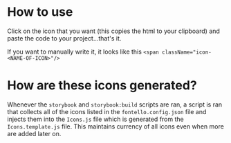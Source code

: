 # How to use

Click on the icon that you want (this copies the html to your clipboard) and paste the code to your project...that's it.

If you want to manually write it, it looks like this `<span className="icon-<NAME-OF-ICON>"/>`

# How are these icons generated?

Whenever the `storybook` and `storybook:build` scripts are ran, a script is ran that collects all of the icons listed in the `fontello.config.json` file and injects them into the `Icons.js` file which is generated from the `Icons.template.js` file. This maintains currency of all icons even when more are added later on.

